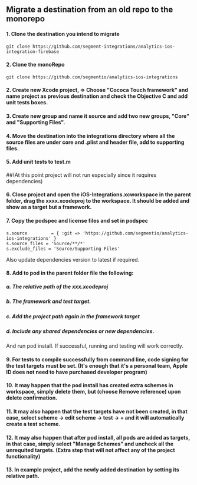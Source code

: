 ## Migrate a destination from an old repo to the monorepo

#### 1. Clone the destination you intend to migrate
```shell
git clone https://github.com/segment-integrations/analytics-ios-integration-firebase
```
#### 2. Clone the monoRepo
```shell
git clone https://github.com/segmentio/analytics-ios-integrations
```
#### 2. Create new Xcode project, => Choose "Cococa Touch framework" and name project as previous  destination and check the  Objective C and add unit tests boxes.

#### 3. Create new group and name it source and add two new groups, "Core" and "Supporting Files".

#### 4. Move the  destination into the integrations directory where all the source files are under core and .plist and header file, add to supporting files.

#### 5. Add unit tests to test.m

##(At this point project will not run especially since it requires dependencies)

#### 6. Close project and open the iOS-Integrations.xcworkspace in the parent folder, drag the xxxx.xcodeproj to the workspace. It should be added and show as a target but a framework. 

#### 7. Copy the podspec and license files and set in podspec

```
s.source         = { :git => 'https://github.com/segmentio/analytics-ios-integrations' }
s.source_files = 'Source/**/*'
s.exclude_files = 'Source/Supporting Files'

``` 

Also update dependencies version to latest if required.

#### 8. Add to pod in the parent folder file the following:

##### a. The relative path of the xxx.xcodeproj
##### b. The framework and test target.
##### c. Add the project path again in the framework target
##### d. Include any shared dependencies or new dependencies.

And run pod install. If successful, running and testing will work correctly. 

#### 9. For tests to compile successfully from command line, code signing for the test targets must be set. (It's enough that it's a personal team, Apple ID does not need to have purchased developer program)

#### 10. It may happen that the pod install has created extra schemes in workspace, simply delete them, but (choose Remove reference) upon delete confirmation.

#### 11. It may also happen that the test targets have not been created, in that case, select scheme -> edit scheme ->  test -> +  and it will automatically create a test scheme.

#### 12. It may also happen that after pod install, all pods are added as targets, in that case, simply select "Manage Schemes" and uncheck all the unrequited targets. (Extra step that will not affect any of the project functionality)

#### 13. In example project, add the newly added destination by setting its relative path.







